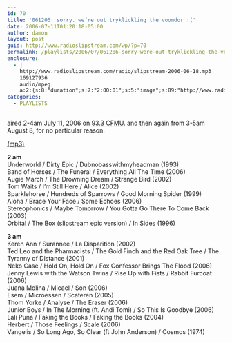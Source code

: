 ```yaml
---
id: 70
title: '061206: sorry. we’re out tryklickling the voomdor :('
date: 2006-07-11T01:20:18-05:00
author: damon
layout: post
guid: http://www.radioslipstream.com/wp/?p=70
permalink: /playlists/2006/07/061206-sorry-were-out-tryklickling-the-voomdor/
enclosure:
  - |
    http://www.radioslipstream.com/radio/slipstream-2006-06-18.mp3
    169127936
    audio/mpeg
    a:2:{s:8:"duration";s:7:"2:00:01";s:5:"image";s:89:"http://www.radioslipstream.com/wp/wp-content/plugins/podpress//images/vpreview_center.png";}
categories:
  - PLAYLISTS
---
```

aired 2-4am July 11, 2006 on [93.3 CFMU](http://cfmu.mcmaster.ca). and then again from 3-5am August 8, for no particular reason.

[(mp3)](/radio/upload/slipstream-2006-06-19.mp3)

**2 am**  
Underworld / Dirty Epic / Dubnobasswithmyheadman (1993)  
Band of Horses / The Funeral / Everything All The Time (2006)  
Augie March / The Drowning Dream / Strange Bird (2002)  
Tom Waits / I’m Still Here / Alice (2002)  
Sparklehorse / Hundreds of Sparrows / Good Morning Spider (1999)  
Aloha / Brace Your Face / Some Echoes (2006)  
Stereophonics / Maybe Tomorrow / You Gotta Go There To Come Back (2003)  
Orbital / The Box (slipstream epic version) / In Sides (1996)

**3 am**  
Keren Ann / Surannee / La Disparition (2002)  
Ted Leo and the Pharmacists / The Gold Finch and the Red Oak Tree / The Tyranny of Distance (2001)  
Neko Case / Hold On, Hold On / Fox Confessor Brings The Flood (2006)  
Jenny Lewis with the Watson Twins / Rise Up with Fists / Rabbit Furcoat (2006)  
Juana Molina / Micael / Son (2006)  
Esem / Microessen / Scateren (2005)  
Thom Yorke / Analyse / The Eraser (2006)  
Junior Boys / In The Morning (ft. Andi Tomi) / So This Is Goodbye (2006)  
Lali Puna / Faking the Books / Faking the Books (2004)  
Herbert / Those Feelings / Scale (2006)  
Vangelis / So Long Ago, So Clear (ft John Anderson) / Cosmos (1974)